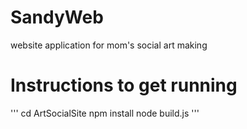 # SandyWeb
website application for mom's social art making

# Instructions to get running

'''
cd ArtSocialSite
npm install
node build.js
'''